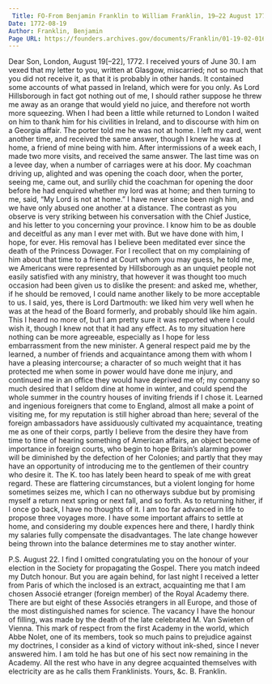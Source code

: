 ```yaml
---
 Title: FO-From Benjamin Franklin to William Franklin, 19–22 August 1772
Date: 1772-08-19
Author: Franklin, Benjamin
Page URL: https://founders.archives.gov/documents/Franklin/01-19-02-0167
---
```


Dear Son,
London, August 19[–22], 1772.
I received yours of June 30. I am vexed that my letter to you, written at Glasgow, miscarried; not so much that you did not receive it, as that it is probably in other hands. It contained some accounts of what passed in Ireland, which were for you only.
As Lord Hillsborough in fact got nothing out of me, I should rather suppose he threw me away as an orange that would yield no juice, and therefore not worth more squeezing. When I had been a little while returned to London I waited on him to thank him for his civilities in Ireland, and to discourse with him on a Georgia affair. The porter told me he was not at home. I left my card, went another time, and received the same answer, though I knew he was at home, a friend of mine being with him. After intermissions of a week each, I made two more visits, and received the same answer. The last time was on a levee day, when a number of carriages were at his door. My coachman driving up, alighted and was opening the coach door, when the porter, seeing me, came out, and surlily chid the coachman for opening the door before he had enquired whether my lord was at home; and then turning to me, said, “My Lord is not at home.” I have never since been nigh him, and we have only abused one another at a distance. The contrast as you observe is very striking between his conversation with the Chief Justice, and his letter to you concerning your province. I know him to be as double and deceitful as any man I ever met with. But we have done with him, I hope, for ever. His removal has I believe been meditated ever since the death of the Princess Dowager. For I recollect that on my complaining of him about that time to a friend at Court whom you may guess, he told me, we Americans were represented by Hillsborough as an unquiet people not easily satisfied with any ministry, that however it was thought too much occasion had been given us to dislike the present: and asked me, whether, if he should be removed, I could name another likely to be more acceptable to us. I said, yes, there is Lord Dartmouth: we liked him very well when he was at the head of the Board formerly, and probably should like him again. This I heard no more of, but I am pretty sure it was reported where I could wish it, though I knew not that it had any effect.
As to my situation here nothing can be more agreeable, especially as I hope for less embarrassment from the new minister. A general respect paid me by the learned, a number of friends and acquaintance among them with whom I have a pleasing intercourse; a character of so much weight that it has protected me when some in power would have done me injury, and continued me in an office they would have deprived me of; my company so much desired that I seldom dine at home in winter, and could spend the whole summer in the country houses of inviting friends if I chose it. Learned and ingenious foreigners that come to England, almost all make a point of visiting me, for my reputation is still higher abroad than here; several of the foreign ambassadors have assiduously cultivated my acquaintance, treating me as one of their corps, partly I believe from the desire they have from time to time of hearing something of American affairs, an object become of importance in foreign courts, who begin to hope Britain’s alarming power will be diminished by the defection of her Colonies; and partly that they may have an opportunity of introducing me to the gentlemen of their country who desire it. The K. too has lately been heard to speak of me with great regard. These are flattering circumstances, but a violent longing for home sometimes seizes me, which I can no otherways subdue but by promising myself a return next spring or next fall, and so forth. As to returning hither, if I once go back, I have no thoughts of it. I am too far advanced in life to propose three voyages more. I have some important affairs to settle at home, and considering my double expences here and there, I hardly think my salaries fully compensate the disadvantages. The late change however being thrown into the balance determines me to stay another winter.

  P.S. August 22. I find I omitted congratulating you on the honour of your election in the Society for propagating the Gospel. There you match indeed my Dutch honour. But you are again behind, for last night I received a letter from Paris of which the inclosed is an extract, acquainting me that I am chosen Associé etranger (foreign member) of the Royal Academy there. There are but eight of these Associés etrangers in all Europe, and those of the most distinguished names for science. The vacancy I have the honour of filling, was made by the death of the late celebrated M. Van Swieten of Vienna. This mark of respect from the first Academy in the world, which Abbe Nolet, one of its members, took so much pains to prejudice against my doctrines, I consider as a kind of victory without ink-shed, since I never answered him. I am told he has but one of his sect now remaining in the Academy. All the rest who have in any degree acquainted themselves with electricity are as he calls them Franklinists. Yours, &c.
B. Franklin.

